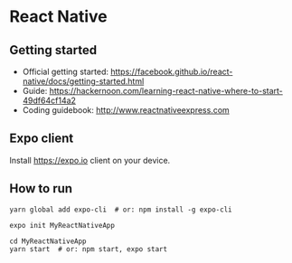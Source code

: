 # React Native

## Getting started

- Official getting started: https://facebook.github.io/react-native/docs/getting-started.html
- Guide: https://hackernoon.com/learning-react-native-where-to-start-49df64cf14a2
- Coding guidebook: http://www.reactnativeexpress.com

## Expo client

Install https://expo.io client on your device.

## How to run

	yarn global add expo-cli  # or: npm install -g expo-cli

	expo init MyReactNativeApp

	cd MyReactNativeApp
	yarn start  # or: npm start, expo start
